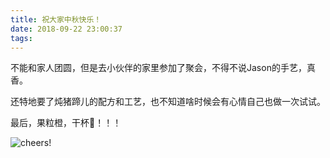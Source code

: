 ```yaml
---
title: 祝大家中秋快乐！
date: 2018-09-22 23:00:37
tags:
---
```


不能和家人团圆，但是去小伙伴的家里参加了聚会，不得不说Jason的手艺，真香。

还特地要了炖猪蹄儿的配方和工艺，也不知道啥时候会有心情自己也做一次试试。

最后，果粒橙，干杯🍻！！！

![cheers!](https://upload-images.jianshu.io/upload_images/2244949-c3837ba6d6946343.png?imageMogr2/auto-orient/strip%7CimageView2/2/w/1240)